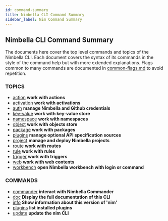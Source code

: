 ```yaml
---
id: command-summary
title: Nimbella CLI Command Summary
sidebar_label: Nim Command Summary
---
```


## Nimbella CLI Command Summary

The documents here cover the top level commands and topics of the Nimbella CLI.  Each document covers the syntax of its commands in the style of the command help but with more extended explanations.  Flags common to many commands are documented in [common-flags.md](common-flags.md) to avoid repetition.

### TOPICS
- [action](nim-cmds/action.md)  **work with actions**
- [activation](nim-cmds/activation.md)  **work with activations**
- [auth](nim-cmds/auth.md) **manage Nimbella and Github credentials**
- [key-value](nim-cmds/key-value.md) **work with key-value store**
- [namespace](nim-cmds/namespace.md) **work with namespaces**
- [object](nim-cmds/object.md) **work with objects store**
- [package](nim-cmds/package.md) **work with packages**
- [plugins](nim-cmds/plugins.md)    **manage optional API specification sources**
- [project](nim-cmds/project.md)    **manage and deploy Nimbella projects**
- [route](nim-cmds/route.md)      **work with routes**
- [rule](nim-cmds/rule.md)       **work with rules**
- [trigger](nim-cmds/trigger.md)    **work with triggers**
- [web](nim-cmds/web.md)       **work with web contents**
- [workbench](nim-cmds/workbench.md)   **open Nimbella workbench with login or command**

### COMMANDS
- [commander](nim-cmds/commander.md) **interact with Nimbella Commander**
- [doc](nim-cmds/doc.md) **Display the full documentation of this CLI**
- [info](nim-cmds/info.md) **Show information about this version of 'nim'**
- [plugins](nim-cmds/plugins.md) **list installed plugins**
- [update](nim-cmds/update.md) **update the nim CLI**
